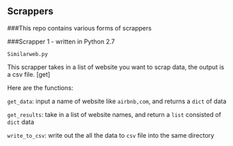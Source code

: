 ## Scrappers
###This repo contains various forms of scrappers


###Scrapper 1 - written in Python 2.7

`Similarweb.py`

This scrapper takes in a list of website you want to scrap data, the output is a csv file.
[get]

Here are the functions:

`get_data`: input a name of website like `airbnb,com`, and returns a `dict` of data

`get_results`: take in a list of website names, and return a `list` consisted of `dict` data

`write_to_csv`: write out the all the data to `csv` file into the same directory
